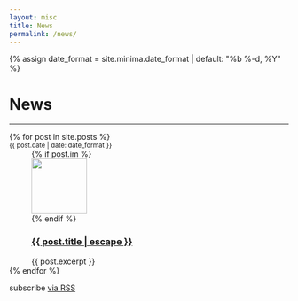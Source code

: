 ```yaml
---
layout: misc
title: News
permalink: /news/
---
```

{% assign date_format = site.minima.date_format | default: "%b %-d, %Y" %}

<div class="home">

  <h1 class="page-heading text-center">News</h1>
  <hr />

  <!-- <ul class="post-list"> -->
  <dl class="row post-list">
    {% for post in site.posts %}
        <dt class="col-md-2 post-meta text-md-right text-muted"><small>{{ post.date | date: date_format }}</small></dt>
        <dd class="col-md-10">
          <div class="post-item">
            {% if post.im %}<div><img class="img-responsive mr-3" src="{{ post.im }}" alt="" height="100px"></div>{% endif %}
            <div>
              <h3>
                <a class="post-link" href="{{ post.url | relative_url }}">{{ post.title | escape }}</a>
              </h3>
              <div class="text-muted">
                {{ post.excerpt }}
              </div>
            </div>
          </div>
          <!-- <hr /> -->
        </dd>
    {% endfor %}
  </dl>

  <p class="rss-subscribe">subscribe <a href="{{ "/feed.xml" | relative_url }}">via RSS</a></p>

</div>